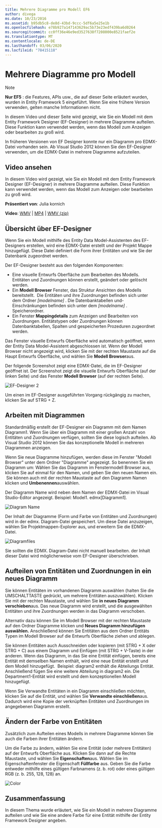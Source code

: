 ```yaml
---
title: Mehrere Diagramme pro Modell EF6
author: divega
ms.date: 10/23/2016
ms.assetid: b95db5c8-de8d-43bd-9ccc-5df6a5e25e1b
ms.openlocfilehash: e78b927a147143629ac5b73e23edf439ba6d0264
ms.sourcegitcommit: cc0ff36e46e9ed3527638f7208000e8521faef2e
ms.translationtype: MT
ms.contentlocale: de-DE
ms.lasthandoff: 03/06/2020
ms.locfileid: "78415118"
---
```

# <a name="multiple-diagrams-per-model"></a>Mehrere Diagramme pro Modell
> [!NOTE]
> **Nur EF5** : die Features, APIs usw., die auf dieser Seite erläutert wurden, wurden in Entity Framework 5 eingeführt. Wenn Sie eine frühere Version verwenden, gelten manche Informationen nicht.

In diesem Video und dieser Seite wird gezeigt, wie Sie ein Modell mit dem Entity Framework Designer (EF-Designer) in mehrere Diagramme aufteilen. Diese Funktion kann verwendet werden, wenn das Modell zum Anzeigen oder bearbeiten zu groß wird.

In früheren Versionen von EF Designer konnte nur ein Diagramm pro EDMX-Datei vorhanden sein. Ab Visual Studio 2012 können Sie den EF-Designer verwenden, um die EDMX-Datei in mehrere Diagramme aufzuteilen.

## <a name="watch-the-video"></a>Video ansehen
In diesem Video wird gezeigt, wie Sie ein Modell mit dem Entity Framework Designer (EF-Designer) in mehrere Diagramme aufteilen. Diese Funktion kann verwendet werden, wenn das Modell zum Anzeigen oder bearbeiten zu groß wird.

**Präsentiert von**: Julia kornich

**Video**: [WMV](https://download.microsoft.com/download/5/C/2/5C2B52AB-5532-426F-B078-1E253341B5FA/HDI-ITPro-MSDN-winvideo-multiplediagrams.wmv) | [MP4](https://download.microsoft.com/download/5/C/2/5C2B52AB-5532-426F-B078-1E253341B5FA/HDI-ITPro-MSDN-mp4video-multiplediagrams.m4v) | [WMV (zip)](https://download.microsoft.com/download/5/C/2/5C2B52AB-5532-426F-B078-1E253341B5FA/HDI-ITPro-MSDN-winvideo-multiplediagrams.zip)

## <a name="ef-designer-overview"></a>Übersicht über EF-Designer

Wenn Sie ein Modell mithilfe des Entity Data Model-Assistenten des EF-Designers erstellen, wird eine EDMX-Datei erstellt und der Projekt Mappe hinzugefügt. Diese Datei definiert die Form ihrer Entitäten und wie Sie der Datenbank zugeordnet werden.

Der EF-Designer besteht aus den folgenden Komponenten:

-   Eine visuelle Entwurfs Oberfläche zum Bearbeiten des Modells. Entitäten und Zuordnungen können erstellt, geändert oder gelöscht werden.
-   Ein **Modell Browser** Fenster, das Struktur Ansichten des Modells bereitstellt.  Die Entitäten und ihre Zuordnungen befinden sich unter dem Ordner *\[modelname\]* . Die Datenbanktabellen und-Einschränkungen befinden sich unter dem *\[modelname\]* . Speicherordner.
-   Ein Fenster **Mappingdetails** zum Anzeigen und Bearbeiten von Zuordnungen. Entitätstypen oder Zuordnungen können Datenbanktabellen, Spalten und gespeicherten Prozeduren zugeordnet werden. 

Das Fenster visuelle Entwurfs Oberfläche wird automatisch geöffnet, wenn der Entity Data Model-Assistent abgeschlossen ist. Wenn der Modell Browser nicht angezeigt wird, klicken Sie mit der rechten Maustaste auf die Haupt Entwurfs Oberfläche, und wählen Sie **Modell Browser**aus.

Der folgende Screenshot zeigt eine EDMX-Datei, die im EF-Designer geöffnet ist. Der Screenshot zeigt die visuelle Entwurfs Oberfläche (auf der linken Seite) und das Fenster **Modell Browser** (auf der rechten Seite).

![EF-Designer 2](~/ef6/media/efdesigner2.png)

Um einen im EF-Designer ausgeführten Vorgang rückgängig zu machen, klicken Sie auf STRG + Z.

## <a name="working-with-diagrams"></a>Arbeiten mit Diagrammen

Standardmäßig erstellt der EF-Designer ein Diagramm mit dem Namen Diagramm1. Wenn Sie über ein Diagramm mit einer großen Anzahl von Entitäten und Zuordnungen verfügen, sollten Sie diese logisch aufteilen. Ab Visual Studio 2012 können Sie das konzeptionelle Modell in mehreren Diagrammen anzeigen.   

Wenn Sie neue Diagramme hinzufügen, werden diese im Fenster "Modell Browser" unter dem Ordner "Diagramme" angezeigt. So benennen Sie ein Diagramm um: Wählen Sie das Diagramm im Fenstermodell Browser aus, klicken Sie auf einmal für den Namen, und geben Sie den neuen Namen ein.  Sie können auch mit der rechten Maustaste auf den Diagramm Namen klicken und **Umbenennen**auswählen.

Der Diagramm Name wird neben dem Namen der EDMX-Datei im Visual Studio-Editor angezeigt. Beispiel: Model1. edmx\[Diagramm1\].

![Diagram Name](~/ef6/media/diagramname.png)

Der Inhalt der Diagramme (Form und Farbe von Entitäten und Zuordnungen) wird in der edmx. Diagram-Datei gespeichert. Um diese Datei anzuzeigen, wählen Sie Projektmappen-Explorer aus, und erweitern Sie die EDMX-Datei. 

![Diagramfiles](~/ef6/media/diagramfiles.png)

Sie sollten die EDMX. Diagram-Datei nicht manuell bearbeiten. der Inhalt dieser Datei wird möglicherweise vom EF-Designer überschrieben.
 
## <a name="splitting-entities-and-associations-into-a-new-diagram"></a>Aufteilen von Entitäten und Zuordnungen in ein neues Diagramm

Sie können Entitäten im vorhandenen Diagramm auswählen (halten Sie die UMSCHALTTASTE gedrückt, um mehrere Entitäten auszuwählen). Klicken Sie mit der rechten Maustaste, und wählen Sie **in neues Diagramm verschieben**aus. Das neue Diagramm wird erstellt, und die ausgewählten Entitäten und ihre Zuordnungen werden in das Diagramm verschoben.

Alternativ dazu können Sie im Modell Browser mit der rechten Maustaste auf den Ordner Diagramme klicken und **Neues Diagramm hinzufügen auswählen.** Anschließend können Sie Entitäten aus dem Ordner Entitäts Typen im Modell Browser auf die Entwurfs Oberfläche ziehen und ablegen.

Sie können Entitäten auch Ausschneiden oder kopieren (mit STRG + X oder STRG + C) aus einem Diagramm und Einfügen (mit STRG + V-Taste) in der anderen. Wenn das Diagramm, in das Sie eine Entität einfügen, bereits eine Entität mit demselben Namen enthält, wird eine neue Entität erstellt und dem Modell hinzugefügt.  Beispiel: diagram2 enthält die Abteilungs Entität. Anschließend fügen Sie eine weitere Abteilung in diagram2 ein. Die Department1-Entität wird erstellt und dem konzeptionellen Modell hinzugefügt.   

Wenn Sie Verwandte Entitäten in ein Diagramm einschließen möchten, klicken Sie auf die Entität, und wählen Sie **Verwandte einschließen**aus. Dadurch wird eine Kopie der verknüpften Entitäten und Zuordnungen im angegebenen Diagramm erstellt.

## <a name="changing-the-color-of-entities"></a>Ändern der Farbe von Entitäten

Zusätzlich zum Aufteilen eines Modells in mehrere Diagramme können Sie auch die Farben ihrer Entitäten ändern.

Um die Farbe zu ändern, wählen Sie eine Entität (oder mehrere Entitäten) auf der Entwurfs Oberfläche aus. Klicken Sie dann auf die Rechte Maustaste, und wählen Sie **Eigenschaften**aus. Wählen Sie im Eigenschaftenfenster die Eigenschaft **Füllfarbe** aus. Geben Sie die Farbe entweder mithilfe eines gültigen Farbnamens (z. b. rot) oder eines gültigen RGB (z. b. 255, 128, 128) an. 

![Color](~/ef6/media/color.png)

## <a name="summary"></a>Zusammenfassung

In diesem Thema wurde erläutert, wie Sie ein Modell in mehrere Diagramme aufteilen und wie Sie eine andere Farbe für eine Entität mithilfe der Entity Framework Designer angeben. 
